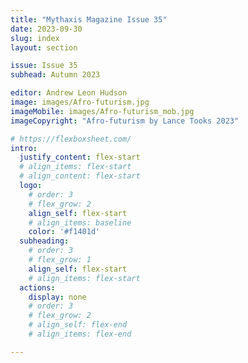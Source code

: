 ```yaml
---
title: "Mythaxis Magazine Issue 35"
date: 2023-09-30
slug: index
layout: section

issue: Issue 35
subhead: Autumn 2023

editor: Andrew Leon Hudson
image: images/Afro-futurism.jpg
imageMobile: images/Afro-futurism_mob.jpg
imageCopyright: "Afro-futurism by Lance Tooks 2023"

# https://flexboxsheet.com/
intro:
  justify_content: flex-start
  # align_items: flex-start
  # align_content: flex-start
  logo:
    # order: 3
    # flex_grow: 2
    align_self: flex-start
    # align_items: baseline
    color: '#f1401d'
  subheading:
    # order: 3
    # flex_grow: 1
    align_self: flex-start
    # align_items: flex-start
  actions:
    display: none
    # order: 3
    # flex_grow: 2
    # align_self: flex-end
    # align_items: flex-end

---
```


